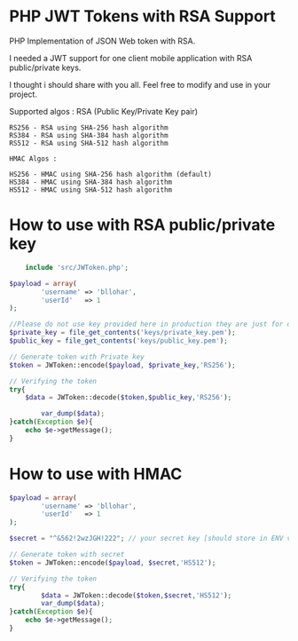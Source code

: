 # PHP JWT Tokens with RSA Support
PHP Implementation of JSON Web token with RSA.

I needed a JWT support for one client mobile application with RSA public/private keys.

I thought i should share with you all. Feel free to modify and use in your project.

Supported algos : 
	RSA (Public Key/Private Key pair)
	
	RS256 - RSA using SHA-256 hash algorithm
	RS384 - RSA using SHA-384 hash algorithm
	RS512 - RSA using SHA-512 hash algorithm
	
	HMAC Algos : 
	
	HS256 - HMAC using SHA-256 hash algorithm (default)
	HS384 - HMAC using SHA-384 hash algorithm
	HS512 - HMAC using SHA-512 hash algorithm
	
# How to use with RSA public/private key

```php
	include 'src/JWToken.php';
```

```php
$payload = array(
		'username' => 'bllohar',
		'userId'   => 1
);

//Please do not use key provided here in production they are just for demo.
$private_key = file_get_contents('keys/private_key.pem');
$public_key = file_get_contents('keys/public_key.pem');

// Generate token with Private key
$token = JWToken::encode($payload, $private_key,'RS256');

// Verifying the token
try{
	$data = JWToken::decode($token,$public_key,'RS256');

        var_dump($data);
}catch(Exception $e){
	echo $e->getMessage();
}
```

# How to use with HMAC

```php
$payload = array(
		'username' => 'bllohar',
		'userId'   => 1
);

$secret = "^&562!2wzJGH!222"; // your secret key [should store in ENV variable]

// Generate token with secret
$token = JWToken::encode($payload, $secret,'HS512');

// Verifying the token
try{
	    $data = JWToken::decode($token,$secret,'HS512');
        var_dump($data);
}catch(Exception $e){
	echo $e->getMessage();
}
```
